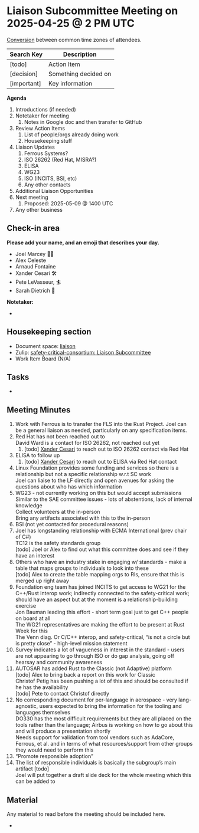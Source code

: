# **Liaison Subcommittee Meeting on 2025-04-25 @ 2 PM UTC**

[Conversion](https://www.worldtimebuddy.com/?qm=1&lid=5,14,8,12&h=5&date=2025-4-25&sln=10-11&hf=1) between common time zones of attendees.

| Search Key | Description |
| ----- | ----- |
| \[todo\] | Action Item |
| \[decision\] | Something decided on |
| \[important\] | Key information |

**Agenda**

1. Introductions (if needed)  
2. Notetaker for meeting  
   1. Notes in Google doc and then transfer to GitHub  
3. Review Action Items  
   1. List of people/orgs already doing work  
   2. Housekeeping stuff  
4. Liaison Updates  
   1. Ferrous Systems?  
   2. ISO 26262 (Red Hat, MISRA?)  
   3. ELISA  
   4. WG23  
   5. ISO (INCITS, BSI, etc)  
   6. Any other contacts  
5. Additional Liaison Opportunities  
6. Next meeting  
   1. Proposed: 2025-05-09 @ 1400 UTC  
7. Any other business

## **Check-in area**

**Please add your name, and an emoji that describes your day.**

* Joel Marcey 🤷‍♂️  
* Alex Celeste  
* Arnaud Fontaine   
* Xander Cesari 🛠️  
* Pete LeVasseur, 🏄  
* Sarah Dietrich 🙂

**Notetaker:**

* 

## **Housekeeping section**

* Document space: [liaison](https://github.com/rustfoundation/safety-critical-rust-consortium/tree/main/subcommittee/liaison)  
* Zulip: [safety-critical-consortium: Liaison Subcommittee](https://rust-lang.zulipchat.com/#narrow/channel/445688-safety-critical-consortium/topic/Liaison.20Subcommittee/)  
* Work Item Board (N/A)

## **Tasks**

* 

## **Meeting Minutes**

1. Work with Ferrous is to transfer the FLS into the Rust Project. Joel can be a general liaison as needed, particularly on any specification items.  
2. Red Hat has not been reached out to  
   David Ward is a contact for ISO 26262, not reached out yet  
   1. \[todo\] [Xander Cesari](mailto:xander.cesari@pictor.us) to reach out to ISO 26262 contact via Red Hat  
3. ELISA to follow up  
   1. \[todo\] [Xander Cesari](mailto:xander.cesari@pictor.us) to reach out to ELISA via Red Hat contact  
4. Linux Foundation provides some funding and services so there is a relationship but not a specific relationship w.r.t SC work  
   Joel can liaise to the LF directly and open avenues for asking the questions about who has which information  
5. WG23 \- not currently working on this but would accept submissions  
   Similar to the SAE committee issues \- lots of abstentions, lack of internal knowledge  
   Collect volunteers at the in-person  
   Bring any artifacts associated with this to the in-person  
6. BSI (not yet contacted for procedural reasons)  
7. Joel has longstanding relationship with ECMA International (prev chair of C\#)  
   TC12 is the safety standards group  
   \[todo\] Joel or Alex to find out what this committee does and see if they have an interest  
8. Others who have an industry stake in engaging w/ standards \- make a table that maps groups to individuals to look into these  
   \[todo\] Alex to create the table mapping orgs to RIs, ensure that this is merged up right away  
9. Foundation eng team has joined INCITS to get access to WG21 for the C++/Rust interop work; indirectly connected to the safety-critical work; should have an aspect but at the moment is a relationship-building exercise  
   Jon Bauman leading this effort \- short term goal just to get C++ people on board at all  
   The WG21 representatives are making the effort to be present at Rust Week for this  
   The Venn diag. Or C/C++ interop, and safety-critical, “is not a circle but is pretty close” \- high-level mission statement  
10. Survey indicates a lot of vagueness in interest in the standard \- users are not appearing to go through ISO or do gap analysis, going off hearsay and community awareness  
11. AUTOSAR has added Rust to the Classic (not Adaptive) platform  
    \[todo\] Alex to bring back a report on this work for Classic  
    Christof Petig has been pushing a lot of this and should be consulted if he has the availability  
    \[todo\] Pete to contact Christof directly  
12. No corresponding document for per-language in aerospace \- very lang-agnostic, users expected to bring the information for the tooling and languages themselves  
    DO330 has the most difficult requirements but they are all placed on the tools rather than the language; Airbus is working on how to go about this and will produce a presentation shortly  
    Needs support for validation from tool vendors such as AdaCore, Ferrous, et al. and in terms of what resources/support from other groups they would need to perform this  
13. “Promote responsible adoption”  
14. The list of responsible individuals is basically the subgroup’s main artifact \[todo\]  
    Joel will put together a draft slide deck for the whole meeting which this can be added to

## **Material**

Any material to read before the meeting should be included here.

* 

